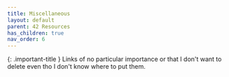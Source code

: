 ```yaml
---
title: Miscellaneous
layout: default
parent: 42 Resources
has_children: true
nav_order: 6
---
```


{: .important-title }
Links of no particular importance or that I don't want to delete even tho I don't know where to put them.

